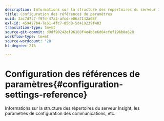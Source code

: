 ```yaml
---
description: Informations sur la structure des répertoires du serveur Insight, les paramètres de configuration des communications, etc.
title: Configuration des références de paramètres
uuid: 2ac7d7c7-f97d-47a2-afcd-e06a7142a68f
exl-id: 459427b4-7e61-4fc7-85d8-5d410239f403
translation-type: tm+mt
source-git-commit: d9df90242ef96188f4e4b5e6d04cfef196b0a628
workflow-type: tm+mt
source-wordcount: '28'
ht-degree: 21%

---
```


# Configuration des références de paramètres{#configuration-settings-reference}

Informations sur la structure des répertoires du serveur Insight, les paramètres de configuration des communications, etc.
